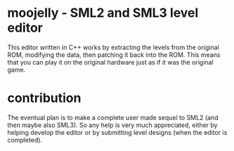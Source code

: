 # moojelly - SML2 and SML3 level editor

This editor written in C++ works by extracting the levels from the original ROM, modifying the data, then patching it back into the ROM. This means that you can play it on the original hardware just as if it was the original game.

# contribution

The eventual plan is to make a complete user made sequel to SML2 (and then maybe also SML3). So any help is very much appreciated, either by helping develop the editor or by submitting level designs (when the editor is completed).
